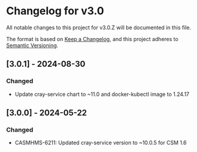 # Changelog for v3.0

All notable changes to this project for v3.0.Z will be documented in this file.

The format is based on [Keep a Changelog](https://keepachangelog.com/en/1.0.0/),
and this project adheres to [Semantic Versioning](https://semver.org/spec/v2.0.0.html).

## [3.0.1] - 2024-08-30

### Changed

- Update cray-service chart to ~11.0 and docker-kubectl image to 1.24.17

## [3.0.0] - 2024-05-22

### Changed

- CASMHMS-6211: Updated cray-service version to ~10.0.5 for CSM 1.6

